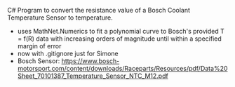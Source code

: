 C# Program to convert the resistance value of a Bosch Coolant Temperature Sensor to temperature.
- uses MathNet.Numerics to fit a polynomial curve to Bosch's provided T = f(R) data with increasing orders of magnitude until within a specified margin of error
- now with .gitignore just for Simone
- Bosch Sensor: https://www.bosch-motorsport.com/content/downloads/Raceparts/Resources/pdf/Data%20Sheet_70101387_Temperature_Sensor_NTC_M12.pdf
